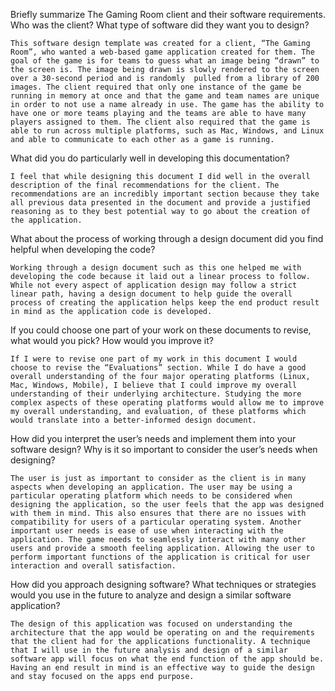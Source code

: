 Briefly summarize The Gaming Room client and their software requirements. Who was the client? What type of software did they want you to design?

	This software design template was created for a client, “The Gaming Room”, who wanted a web-based game application created for them. The goal of the game is for teams to guess what an image being “drawn” to the screen is. The image being drawn is slowly rendered to the screen over a 30-second period and is randomly  pulled from a library of 200 images. The client required that only one instance of the game be running in memory at once and that the game and team names are unique in order to not use a name already in use. The game has the ability to have one or more teams playing and the teams are able to have many players assigned to them. The client also required that the game is able to run across multiple platforms, such as Mac, Windows, and Linux and able to communicate to each other as a game is running.  
	
What did you do particularly well in developing this documentation?

	I feel that while designing this document I did well in the overall description of the final recommendations for the client. The recommendations are an incredibly important section because they take all previous data presented in the document and provide a justified reasoning as to they best potential way to go about the creation of the application. 
  
What about the process of working through a design document did you find helpful when developing the code?

	Working through a design document such as this one helped me with developing the code because it laid out a linear process to follow. While not every aspect of application design may follow a strict linear path, having a design document to help guide the overall process of creating the application helps keep the end product result in mind as the application code is developed.

If you could choose one part of your work on these documents to revise, what would you pick? How would you improve it?

	If I were to revise one part of my work in this document I would choose to revise the “Evaluations” section. While I do have a good overall understanding of the four major operating platforms (Linux, Mac, Windows, Mobile), I believe that I could improve my overall understanding of their underlying architecture. Studying the more complex aspects of these operating platforms would allow me to improve my overall understanding, and evaluation, of these platforms which would translate into a better-informed design document.

How did you interpret the user’s needs and implement them into your software design? Why is it so important to consider the user’s needs when designing?

	The user is just as important to consider as the client is in many aspects when developing an application. The user may be using a particular operating platform which needs to be considered when designing the application, so the user feels that the app was designed with them in mind. This also ensures that there are no issues with compatibility for users of a particular operating system. Another important user needs is ease of use when interacting with the application. The game needs to seamlessly interact with many other users and provide a smooth feeling application. Allowing the user to perform important functions of the application is critical for user interaction and overall satisfaction. 

How did you approach designing software? What techniques or strategies would you use in the future to analyze and design a similar software application?

	The design of this application was focused on understanding the architecture that the app would be operating on and the requirements that the client had for the applications functionality. A technique that I will use in the future analysis and design of a similar software app will focus on what the end function of the app should be. Having an end result in mind is an effective way to guide the design and stay focused on the apps end purpose. 
